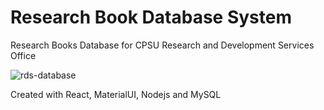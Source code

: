 # Research Book Database System
Research Books Database for CPSU Research and Development Services Office

![rds-database](https://github.com/itsstphn/book-database-rds/assets/40314715/f1663a80-ea20-4676-83df-6567836ec93f)

Created with React, MaterialUI, Nodejs and MySQL
